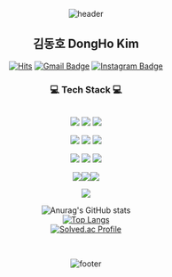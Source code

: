  <div align=center>
  
![header](https://capsule-render.vercel.app/api?type=waving&&color=gradient&height=100&section=header&fontSize=90)
<br/>


	
  ## 김동호 DongHo Kim 
  [![Hits](https://hits.seeyoufarm.com/api/count/incr/badge.svg?url=https%3A%2F%2Fgithub.com%2Fkdomo&count_bg=%235194F0&title_bg=%23555555&icon=github.svg&icon_color=%23E7E7E7&title=visit&edge_flat=false)](https://hits.seeyoufarm.com)
  [![Gmail Badge](https://img.shields.io/badge/Gmail-EA4335?style=flat-square&logo=Gmail&logoColor=white&link=mailto:me@dev-domo.com)](mailto:me@dev-domo.com)
  [![Instagram Badge](https://img.shields.io/badge/Instagram-E4405F?style=flat-square&logo=Instagram&logoColor=white&link=https://instagram.com/d._.omo)](https://instagram.com/d._.omo)
  
<h3>💻 Tech Stack 💻</h3>
 
<br/>
  <img src="https://img.shields.io/badge/Html5-E34F26?style=flat-square&logo=Html5&logoColor=white"/> <img src="https://img.shields.io/badge/Javascript-F7DF1E?style=flat-square&logo=Javascript&logoColor=white"/> <img src="https://img.shields.io/badge/CSS-1572B6?style=flat-square&logo=CSS3&logoColor=white"/>
  
<img src="https://img.shields.io/badge/Java-007396?style=flat-square&logo=Java&logoColor=white"/> <img src="https://img.shields.io/badge/Spring-6DB33F?style=flat-square&logo=Spring&logoColor=white"/> <img src="https://img.shields.io/badge/Oracle-F80000?style=flat-square&logo=Oracle&logoColor=white"/>
	
<img src="https://img.shields.io/badge/Spring Boot-6DB33F?style=flat-square&logo=Spring Boot&logoColor=white"/>	
<img src="https://img.shields.io/badge/Hibernate-59666C?style=flat-square&logo=Hibernate&logoColor=white"/>
<img src="https://img.shields.io/badge/Redis-DC382D?style=flat-square&logo=Redis&logoColor=white"/>
	
	

<img src="https://img.shields.io/badge/Jenkins-D24939?style=flat-square&logo=Jenkins&logoColor=white"/><img src="https://img.shields.io/badge/Docker-2496ED?style=flat-square&logo=Docker&logoColor=white"/><img src="https://img.shields.io/badge/Amazon AWS-232F3E?style=flat-square&logo=Amazon AWS&logoColor=white"/> 

  
<img src="https://img.shields.io/badge/IntelliJ IDEA-000000?style=flat-square&logo=IntelliJ IDEA&logoColor=white"/>
<br/>
	
![Anurag's GitHub stats](https://github-readme-stats.vercel.app/api?username=kdomo&include_all_commits=true&show_icons=true&count_private=true)
<br/>
[![Top Langs](https://github-readme-stats.vercel.app/api/top-langs/?username=kdomo&layout=compact)](https://github.com/kdomo/github-readme-stats)
<br/>
[![Solved.ac Profile](http://mazassumnida.wtf/api/generate_badge?boj=domo)](https://solved.ac/domo)
  
<br/>

![footer](https://capsule-render.vercel.app/api?type=waving&&color=gradient&height=100&section=footer&fontSize=90)

  </div>








